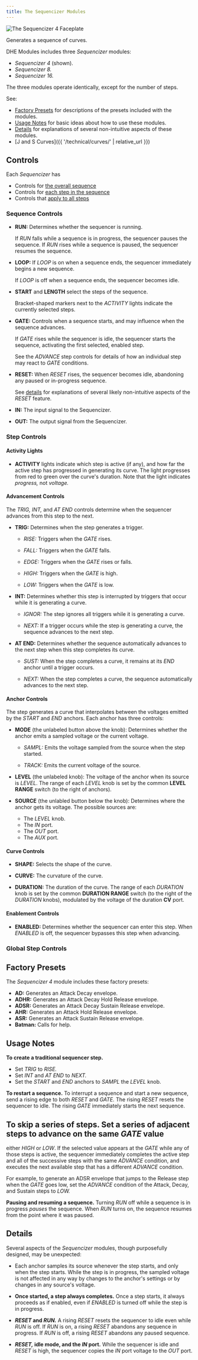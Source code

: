 ```yaml
---
title: The Sequencizer Modules
---
```

<img class="faceplate" src="sequencizer.svg" alt="The Sequencizer 4 Faceplate" />

Generates a sequence of curves.

DHE Modules includes three _Sequencizer_ modules:
- _Sequencizer 4_ (shown).
- _Sequencizer 8._
- _Sequencizer 16._

The three modules operate identically, except for the number of steps.

See:
- [Factory Presets](#factory-presets)
    for descriptions of the presets included with the modules.
- [Usage Notes](#usage-notes)
    for basic ideas about how to use these modules.
- [Details](#details)
    for explanations of several non-intuitive aspects of these modules.
- [J and S Curves]({{ '/technical/curves/' | relative_url }})

## Controls

Each _Sequencizer_ has

- Controls for [the overall sequence](#sequence-controls)
- Controls for [each step in the sequence](#step-controls)
- Controls that [apply to all steps](#global-step-controls)

### Sequence Controls
- **RUN:**
    Determines whether the sequencer is running.

    If _RUN_ falls
    while a sequence is in progress,
    the sequencer pauses the sequence.
    If _RUN_ rises while a sequence is paused,
    the sequencer resumes the sequence.

- **LOOP:**
    If _LOOP_ is on when a sequence ends,
    the sequencer immediately begins a new sequence.
   
    If _LOOP_ is off when a sequence ends,
    the sequencer becomes idle.

- **START** and **LENGTH**
    select the steps of the sequence.
    
    Bracket-shaped markers next to the _ACTIVITY_ lights
    indicate the currently selected steps.   

- **GATE:**
    Controls when a sequence starts,
    and may influence when the sequence advances.

    If _GATE_ rises
    while the sequencer is idle,
    the sequencer starts the sequence,
    activating the first selected, enabled step.

    See the _ADVANCE_ step controls
    for details of how an individual step
    may react to _GATE_ conditions.
    
- **RESET:**
    When _RESET_ rises, the sequencer becomes idle,
    abandoning any paused or in-progress sequence.

    See [details](#details)
    for explanations of several likely non-intuitive aspects of the _RESET_ feature.

- **IN:**
    The input signal to the Sequencizer.

- **OUT:**
    The output signal from the Sequencizer.

### Step Controls

#### Activity Lights

- **ACTIVITY** lights
    indicate which step is active (if any),
    and how far the active step has progressed
    in generating its curve.
    The light progresses from red to green
    over the curve's duration.
    Note that the light indicates *progress,*
    not *voltage.*

#### Advancement Controls

The _TRIG,_ _INT,_ and _AT END_ controls
determine when the sequencer advances
from this step to the next.

- **TRIG:**
    Determines when the step generates a trigger.

    - _RISE:_
        Triggers when the _GATE_ rises.

    - _FALL:_
        Triggers when the _GATE_ falls.

    - _EDGE:_
        Triggers when the _GATE_ rises or falls.

    - _HIGH:_
        Triggers when the _GATE_ is high.

    - _LOW:_
        Triggers when the _GATE_ is low.

- **INT:**
    Determines whether this step
    is interrupted by triggers
    that occur while it is generating a curve.

    - _IGNOR:_
        The step ignores all triggers
        while it is generating a curve.

    - _NEXT:_
        If a trigger occurs
        while the step is generating a curve,
        the sequence advances to the next step.

- **AT END:**
    Determines whether the sequence
    automatically advances to the next step
    when this step completes its curve.

    - _SUST:_
        When the step completes a curve,
        it remains at its _END_ anchor
        until a trigger occurs.

    - _NEXT:_
        When the step completes a curve,
        the sequence automatically advances to the next step.

#### Anchor Controls

The step generates a curve
that interpolates between the voltages
emitted by the _START_ and _END_ anchors.
Each anchor has three controls:

- **MODE** (the unlabeled button above the knob):
    Determines whether the anchor emits
    a sampled voltage or the current voltage.

    - _SAMPL:_
        Emits the voltage sampled from the source
        when the step started.

    - _TRACK:_
        Emits the current voltage of the source.

- **LEVEL** (the unlabeled knob):
    The voltage of the anchor
    when its source is _LEVEL_.
    The range of each _LEVEL_ knob
    is set by the common **LEVEL RANGE** switch
    (to the right of anchors).

- **SOURCE** (the unlabled button below the knob):
    Determines where the anchor gets its voltage.
    The possible sources are:

    - The _LEVEL_ knob.
    - The _IN_ port.
    - The _OUT_ port.
    - The _AUX_ port.     

#### Curve Controls

- **SHAPE:**
    Selects the shape of the curve.

- **CURVE:**
    The curvature of the curve.
    
- **DURATION:**
    The duration of the curve.
    The range of each _DURATION_ knob
    is set by the common **DURATION RANGE** switch
    (to the right of the _DURATION_ knobs),
    modulated by
    the voltage of the duration **CV** port.

#### Enablement Controls

- **ENABLED:**
    Determines whether the sequencer can enter this step.
    When _ENABLED_ is off,
    the sequencer bypasses this step when advancing.

### Global Step Controls

## Factory Presets

The _Sequencizer 4_ module
includes these factory presets:

- **AD:**
    Generates an Attack Decay envelope.
- **ADHR:**
    Generates an Attack Decay Hold Release envelope.
- **ADSR:**
    Generates an Attack Decay Sustain Release envelope.
- **AHR:**
    Generates an Attack Hold Release envelope.
- **ASR:**
    Generates an Attack Sustain Release envelope.
- **Batman:**
    Calls for help.

## Usage Notes

**To create a traditional sequencer step.**

- Set _TRIG_ to _RISE._
- Set _INT_ and _AT END_ to _NEXT._
- Set the _START_ and _END_ anchors
    to _SAMPL_ the _LEVEL_ knob.

**To restart a sequence.**
To interrupt a sequence
and start a new sequence,
send a rising edge to both _RESET_ and _GATE._
The rising _RESET_ resets the sequencer to idle.
The rising _GATE_ immediately starts the next sequence.

**To skip a series of steps.**
Set a series of adjacent steps to advance on the same _GATE_ value
--
either _HIGH_ or _LOW_.
If the selected value appears at the _GATE_
while any of those steps is active,
the sequencer immediately completes the active step
and all of the successive steps with the same _ADVANCE_ condition,
and executes the next available step that has a different _ADVANCE_ condition.

For example, to generate an ADSR envelope
that jumps to the Release step when the _GATE_ goes low,
set the _ADVANCE_ condition
of the Attack, Decay, and Sustain steps
to _LOW._

**Pausing and resuming a sequence.**
Turning _RUN_ off
while a sequence is in progress
_pauses_ the sequence.
When _RUN_ turns on,
the sequence resumes from the point where it was paused.

## Details

Several aspects of the _Sequencizer_ modules,
though purposefully designed,
may be unexpected:

- Each anchor samples its source
    whenever the step starts,
    and only when the step starts.
    While the step is in progress,
    the sampled voltage
    is not affected in any way
    by changes to the anchor's settings
    or by changes in any source's voltage.

- **Once started, a step always completes.**
    Once a step starts,
    it always proceeds as if enabled,
    even if _ENABLED_ is turned off while the step is in progress.    

- **_RESET_ and _RUN._**
    A rising _RESET_
    resets the sequencer to idle
    even while _RUN_ is off.
    If _RUN_ is on,
    a rising _RESET_
    abandons any sequence in progress.
    If _RUN_ is off,
    a rising _RESET_
    abandons any paused sequence.

- **_RESET,_ idle mode, and the _IN_ port.**
    While the sequencer is idle
    and _RESET_ is high,
    the sequencer copies the _IN_ port voltage
    to the _OUT_ port.
